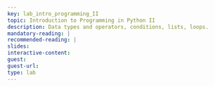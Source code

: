 ```yaml
---
key: lab_intro_programming_II
topic: Introduction to Programming in Python II
description: Data types and operators, conditions, lists, loops.
mandatory-reading: |
recommended-reading: |
slides: 
interactive-content:
guest:
guest-url:
type: lab
---
```







